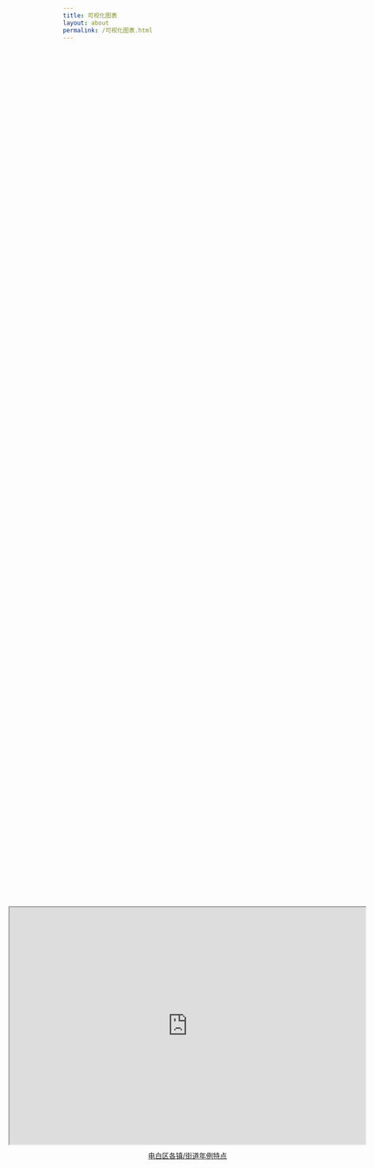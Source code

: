 ```yaml
---
title: 可视化图表
layout: about
permalink: /可视化图表.html
---
```


<div style="display: flex; flex-direction: column; align-items: center; justify-content: center; height: 100vh;">
  <iframe src="https://www.google.com/maps/d/embed?mid=1mP5OR8YBhOpr3cSWoeiEZroh3FU-eCw&ehbc=2E312F&noprof=1" width="720" height="480"></iframe>
  <p style="margin-top: 10px; text-align: center;">
    <a href="https://www.google.com/maps/d/edit?mid=1mP5OR8YBhOpr3cSWoeiEZroh3FU-eCw&usp=sharing" target="_blank">电白区各镇/街道年例特点</a>
  </p>
</div>
<div style="width: 720px; margin: 0 auto; text-align: left;">
以上“电白区各镇/街道年例特点”地图加入了电白区每个镇/街道的年例图片，并且详细描述了各个镇的年例特点。
</div>
<div style="width: 720px; margin: 0 auto; text-align: left;">
The map of “Nianli features in each town/subdistrict of Dianbai District” has incorporated the Nianli pictures of each town/subdistrict in Dianbai District and also provides a detailed description of the Nianli features of each town.
</div>

<div style="display: flex; flex-direction: column; align-items: center; justify-content: center; height: 100vh;">
  <iframe src="https://www.google.com/maps/d/embed?mid=1VN6HVRbS-IvO0_5LiwT1AFiFOpDpL0U&ehbc=2E312F&noprof=1" width="720" height="480"></iframe>
  <p style="margin-top: 10px; text-align: center;">
    <a href="https://www.google.com/maps/d/edit?mid=1VN6HVRbS-IvO0_5LiwT1AFiFOpDpL0U&usp=sharing" target="_blank">电白年例中“走公”区域分布</a>
  </p>
</div>
<div style="width: 720px; margin: 0 auto; text-align: left;">
以上“电白年例中“走公”区域分布”地图可以看出，电白的南部的镇/街道有这种活动，表明南部的年例更加有活跃热闹。
</div>
<div style="width: 720px; margin: 0 auto; text-align: left;">
The map of the "distribution of 'Zou Gong' areas in the Nianli of Dianbai" shows that the towns and subdistricts in the southern part of Dianbai have this activity, indicating that the Nianli in the southern region is more active and lively.
</div>

<div style="display: flex; flex-direction: column; align-items: center; justify-content: center; height: 100vh;">
  <iframe src="https://www.google.com/maps/d/embed?mid=19TmGoyzG_2pUlnaMbJ--gXk633KRTVU&ehbc=2E312F&noprof=1" width="720" height="480"></iframe>
  <p style="margin-top: 10px; text-align: center;">
    <a href="https://www.google.com/maps/d/edit?mid=19TmGoyzG_2pUlnaMbJ--gXk633KRTVU&usp=sharing" target="_blank">电白年例中“抢炮头”区域分布</a>
  </p>
</div>
<div style="width: 720px; margin: 0 auto; text-align: left;">
以上“电白年例中“抢炮头”区域分布”地图可以看出，电白西南部的镇有这种活动，表明西南部的镇当地人民对此文化的尊重和传承。
</div>
<div style="width: 720px; margin: 0 auto; text-align: left;">
The map of the "distribution of 'Qiang Paotou' areas in the Nianli of Dianbai" shows that the towns in the southwestern part of Dianbai have this activity, indicating that the local people in these towns respect and carry on this culture.
</div>

<div style="display: flex; flex-direction: column; align-items: center; justify-content: center; height: 100vh;">
  <iframe src="https://www.google.com/maps/d/embed?mid=1OfM1TpwxW049DOsQ8hywhsfqvTAA-tI&ehbc=2E312F&noprof=1" width="720" height="480"></iframe>
  <p style="margin-top: 10px; text-align: center;">
    <a href="https://www.google.com/maps/d/edit?mid=1OfM1TpwxW049DOsQ8hywhsfqvTAA-tI&usp=sharing" target="_blank">电白年例“摆桌面”区域分布</a>
  </p>
</div>
<div style="width: 720px; margin: 0 auto; text-align: left;">
以上“电白年例“摆桌面”区域分布”地图可以看出，电白西部的镇有这种活动，表明电白西部的镇对于集体供奉信仰的重视。
</div>
<div style="width: 720px; margin: 0 auto; text-align: left;">
The map of the "distribution of 'Bai Zhuomian' areas in the Nianli of Dianbai" shows that the towns in the western part of Dianbai have this activity, indicating that the towns in the western part of Dianbai place great emphasis on the collective worship and belief.
</div>
<br>
<div style="width: 720px; margin: 0 auto; text-align: left;">
### 总结
<br>
<div style="width: 720px; margin: 0 auto; text-align: left;">
年例是粤西的非物质文化遗产，但是年例是以村为单位的，所以自然会存在大同小异的活动。从以上的年例习俗特点可以看出，一些活动是集中于某一处，可以看出年例在不同镇之间也是会有交流的。还有从“电白区各镇/街道年例特点”的地图可以看出，电白的一些镇积极融入外来文化，比如潮汕英歌舞，湛江飘色等，说明年例这个活动能存在这么久，还是得益于它取其精华的原因。
</div>
<div style="width: 720px; margin: 0 auto; text-align: left;">
The Nianli is an intangible cultural heritage of Western Guangdong. However, as it is based on villages, it is natural that there are similarities and differences in the activities. From the characteristics of the Nianli customs mentioned above, it can be seen that some activities are concentrated in certain areas. This shows that there is also interaction between different towns during the Nianli. Moreover, the map of the "Nianli features in each town/subdistrict of Dianbai District" shows that some towns in Dianbai actively integrate external cultures, such as the Chaoshan Yingge Dance and Zhanjiang Piaose. This indicates that the reason why the Nianli has been able to exist for so long is due to its ability to absorb the essence of different cultures.
</div>
